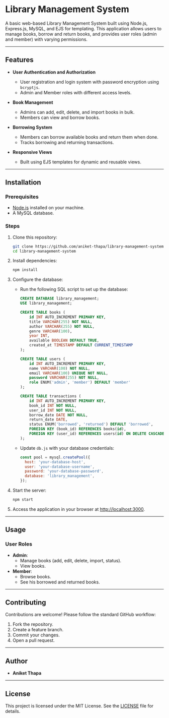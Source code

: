 # Library Management System

A basic web-based Library Management System built using Node.js, Express.js, MySQL, and EJS for templating. This application allows users to manage books, borrow and return books, and provides user roles (admin and member) with varying permissions.

---

## Features

- **User Authentication and Authorization**

  - User registration and login system with password encryption using `bcryptjs`.
  - Admin and Member roles with different access levels.

- **Book Management**

  - Admins can add, edit, delete, and import books in bulk.
  - Members can view and borrow books.

- **Borrowing System**

  - Members can borrow available books and return them when done.
  - Tracks borrowing and returning transactions.

- **Responsive Views**
  - Built using EJS templates for dynamic and reusable views.

---

## Installation

### Prerequisites

- [Node.js](https://nodejs.org/) installed on your machine.
- A MySQL database.

### Steps

1. Clone this repository:

   ```bash
   git clone https://github.com/aniket-thapa/library-management-system.git
   cd library-management-system
   ```

2. Install dependencies:

   ```bash
   npm install
   ```

3. Configure the database:

   - Run the following SQL script to set up the database:

     ```sql
     CREATE DATABASE library_management;
     USE library_management;

     CREATE TABLE books (
         id INT AUTO_INCREMENT PRIMARY KEY,
         title VARCHAR(255) NOT NULL,
         author VARCHAR(255) NOT NULL,
         genre VARCHAR(100),
         year INT,
         available BOOLEAN DEFAULT TRUE,
         created_at TIMESTAMP DEFAULT CURRENT_TIMESTAMP
     );

     CREATE TABLE users (
         id INT AUTO_INCREMENT PRIMARY KEY,
         name VARCHAR(100) NOT NULL,
         email VARCHAR(100) UNIQUE NOT NULL,
         password VARCHAR(255) NOT NULL,
         role ENUM('admin', 'member') DEFAULT 'member'
     );

     CREATE TABLE transactions (
         id INT AUTO_INCREMENT PRIMARY KEY,
         book_id INT NOT NULL,
         user_id INT NOT NULL,
         borrow_date DATE NOT NULL,
         return_date DATE,
         status ENUM('borrowed', 'returned') DEFAULT 'borrowed',
         FOREIGN KEY (book_id) REFERENCES books(id),
         FOREIGN KEY (user_id) REFERENCES users(id) ON DELETE CASCADE
     );
     ```

   - Update `db.js` with your database credentials:
     ```javascript
     const pool = mysql.createPool({
       host: 'your-database-host',
       user: 'your-database-username',
       password: 'your-database-password',
       database: 'library_management',
     });
     ```

4. Start the server:

   ```bash
   npm start
   ```

5. Access the application in your browser at [http://localhost:3000](http://localhost:3000).

---

## Usage

### User Roles

- **Admin**:
  - Manage books (add, edit, delete, import, status).
  - View books.
- **Member**:
  - Browse books.
  - See his borrowed and returned books.

---

## Contributing

Contributions are welcome! Please follow the standard GitHub workflow:

1. Fork the repository.
2. Create a feature branch.
3. Commit your changes.
4. Open a pull request.

---

## Author

- **Aniket Thapa**

---

## License

This project is licensed under the MIT License. See the [LICENSE](LICENSE) file for details.
